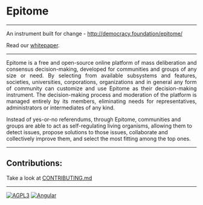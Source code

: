 # Epitome
-----------------------------------

An instrument built for change - http://democracy.foundation/epitome/

Read our [whitepaper](https://github.com/TheDemocracyFoundation/whitepaper).

-----------------------------------
<p align="justify">Epitome is a free and open-source online platform of mass deliberation and consensus decision-making, developed for communities and groups of any size or need. By selecting from available subsystems and features, societies, universities, corporations, organizations and in general any form of community can customize and use Epitome as their decision-making instrument. The decision-making process and moderation of the platform is managed entirely by its members, eliminating needs for representatives, administrators or intermediates of any kind.

Instead of yes-or-no referendums, through Epitome, communities and groups are able to act as self-regulating living organisms, allowing them to detect issues, propose solutions to those issues, collaborate and collectively improve them, and select the most fitting among the top ones.</p>


-----------------------------------

Contributions:
-----------------------------------

Take a look at [CONTRIBUTING.md](CONTRIBUTING.md)

-----------------------------------

[![AGPL3](https://upload.wikimedia.org/wikipedia/commons/thumb/0/06/AGPLv3_Logo.svg/220px-AGPLv3_Logo.svg.png)](LICENSE.txt)
[![Angular](https://angular.io/assets/images/logos/angular/angular.png)](https://angular.io/)

